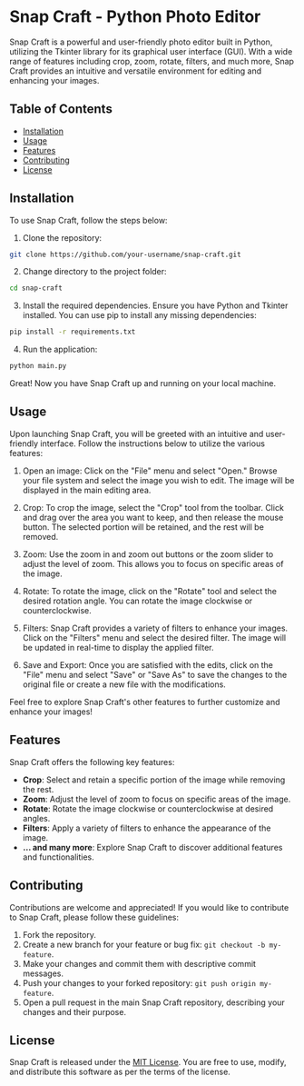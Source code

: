 # Snap Craft - Python Photo Editor

Snap Craft is a powerful and user-friendly photo editor built in Python, utilizing the Tkinter library for its graphical user interface (GUI). With a wide range of features including crop, zoom, rotate, filters, and much more, Snap Craft provides an intuitive and versatile environment for editing and enhancing your images.

## Table of Contents

- [Installation](#installation)
- [Usage](#usage)
- [Features](#features)
- [Contributing](#contributing)
- [License](#license)

## Installation

To use Snap Craft, follow the steps below:

1. Clone the repository:

```bash
git clone https://github.com/your-username/snap-craft.git
```

2. Change directory to the project folder:

```bash
cd snap-craft
```

3. Install the required dependencies. Ensure you have Python and Tkinter installed. You can use pip to install any missing dependencies:

```bash
pip install -r requirements.txt
```

4. Run the application:

```bash
python main.py
```

Great! Now you have Snap Craft up and running on your local machine.

## Usage

Upon launching Snap Craft, you will be greeted with an intuitive and user-friendly interface. Follow the instructions below to utilize the various features:

1. Open an image: Click on the "File" menu and select "Open." Browse your file system and select the image you wish to edit. The image will be displayed in the main editing area.

2. Crop: To crop the image, select the "Crop" tool from the toolbar. Click and drag over the area you want to keep, and then release the mouse button. The selected portion will be retained, and the rest will be removed.

3. Zoom: Use the zoom in and zoom out buttons or the zoom slider to adjust the level of zoom. This allows you to focus on specific areas of the image.

4. Rotate: To rotate the image, click on the "Rotate" tool and select the desired rotation angle. You can rotate the image clockwise or counterclockwise.

5. Filters: Snap Craft provides a variety of filters to enhance your images. Click on the "Filters" menu and select the desired filter. The image will be updated in real-time to display the applied filter.

6. Save and Export: Once you are satisfied with the edits, click on the "File" menu and select "Save" or "Save As" to save the changes to the original file or create a new file with the modifications.

Feel free to explore Snap Craft's other features to further customize and enhance your images!

## Features

Snap Craft offers the following key features:

- **Crop**: Select and retain a specific portion of the image while removing the rest.
- **Zoom**: Adjust the level of zoom to focus on specific areas of the image.
- **Rotate**: Rotate the image clockwise or counterclockwise at desired angles.
- **Filters**: Apply a variety of filters to enhance the appearance of the image.
- **... and many more**: Explore Snap Craft to discover additional features and functionalities.

## Contributing

Contributions are welcome and appreciated! If you would like to contribute to Snap Craft, please follow these guidelines:

1. Fork the repository.
2. Create a new branch for your feature or bug fix: `git checkout -b my-feature`.
3. Make your changes and commit them with descriptive commit messages.
4. Push your changes to your forked repository: `git push origin my-feature`.
5. Open a pull request in the main Snap Craft repository, describing your changes and their purpose.

## License

Snap Craft is released under the [MIT License](https://github.com/KrishGaur1354/Snap-Craft/LICENSE). You are free to use, modify, and distribute this software as per the terms of the license.
